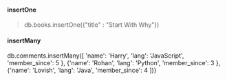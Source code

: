 #### insertOne
> db.books.insertOne({"title" : "Start With Why"})

#### insertMany
 db.comments.insertMany([
    'name': 'Harry',
    'lang': 'JavaScript',
    'member_since': 5
    },
    {'name': 'Rohan',
    'lang': 'Python',
    'member_since': 3
    },
    {'name': 'Lovish',
    'lang': 'Java',
    'member_since': 4
])}


